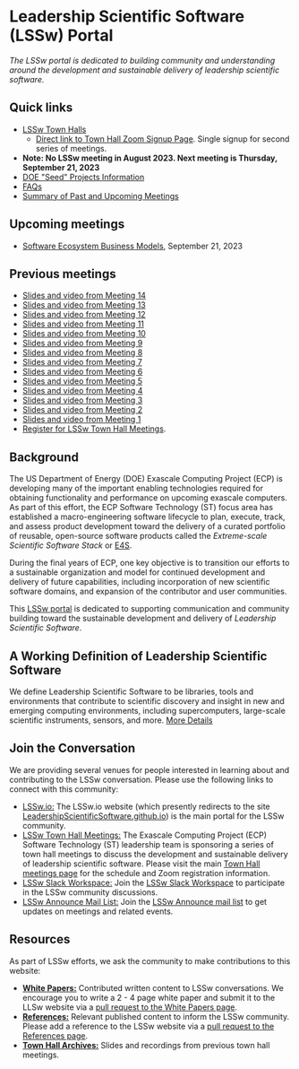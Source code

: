 # Leadership Scientific Software (LSSw) Portal

*The LSSw portal is dedicated to building community and understanding around the development and sustainable delivery of leadership scientific software.*

## Quick links
- [LSSw Town Halls](LSSwTownHalls.md)
   - [Direct link to Town Hall Zoom Signup Page](https://exascaleproject.zoomgov.com/meeting/register/vJItduGrqDMpEiSpPgjLeb3IgZsSkw-oZcQ).  Single signup for second series of meetings.
- **Note: No LSSw meeting in August 2023.  Next meeting is Thursday, September 21, 2023**
- [DOE "Seed" Projects Information](SeedProjects.md)
- [FAQs](FAQ.md)
- [Summary of Past and Upcoming Meetings](LSSwTownHalls.md)

## Upcoming meetings
- [Software Ecosystem Business Models](), September 21, 2023 

## Previous meetings
- [Slides and video from Meeting 14](Meetings/Meeting14.md)
- [Slides and video from Meeting 13](Meetings/Meeting13.md)
- [Slides and video from Meeting 12](Meetings/Meeting12.md)
- [Slides and video from Meeting 11](Meetings/Meeting11.md)
- [Slides and video from Meeting 10](Meetings/Meeting10.md)
- [Slides and video from Meeting 9](Meetings/Meeting9.md)
- [Slides and video from Meeting 8](Meetings/Meeting8.md)
- [Slides and video from Meeting 7](Meetings/Meeting7.md)
- [Slides and video from Meeting 6](Meetings/Meeting6.md)
- [Slides and video from Meeting 5](Meetings/Meeting5.md)
- [Slides and video from Meeting 4](Meetings/Meeting4.md)
- [Slides and video from Meeting 3](Meetings/Meeting3.md)
- [Slides and video from Meeting 2](Meetings/Meeting2.md)
- [Slides and video from Meeting 1](Meetings/Meeting1.md)
- [Register for LSSw Town Hall Meetings](LSSwTownHalls.md).  
 
## Background
The US Department of Energy (DOE) Exascale Computing Project (ECP) is developing many of the important enabling technologies required for obtaining functionality and performance on upcoming exascale computers.  As part of this effort, the ECP Software Technology (ST) focus area has established a macro-engineering software lifecycle to plan, execute, track, and assess product development toward the delivery of a curated portfolio of reusable, open-source software products called the *Extreme-scale Scientific Software Stack* or [E4S](https://e4s.io).

During the final years of ECP, one key objective is to transition our efforts to a sustainable organization and model for continued development and delivery of future capabilities, including incorporation of new scientific software domains, and expansion of the contributor and user communities. 

This [LSSw portal](https://lssw.io) is dedicated to supporting communication and community building toward the sustainable development and delivery of *Leadership Scientific Software*.

## A Working Definition of Leadership Scientific Software
We define Leadership Scientific Software to be libraries, tools and environments that contribute to scientific discovery and insight in new and emerging computing environments, including supercomputers, large-scale scientific instruments, sensors, and more. [More Details](LeadershipDefinition.md)

## Join the Conversation
We are providing several venues for people interested in learning about and contributing to the LSSw conversation.  Please use the following links to connect with this community:
- [LSSw.io:](https://lssw.io) The LSSw.io website (which presently redirects to the site [LeadershipScientificSoftware.github.io](https://leadershipscientificsoftware.github.io/)) is the main portal for the LSSw community.
- [LSSw Town Hall Meetings:](LSSwTownHalls.md)  The Exascale Computing Project (ECP) Software Technology (ST) leadership team is sponsoring a series of town hall meetings to discuss the development and sustainable delivery of leadership scientific software. Please visit the main [Town Hall meetings page](LSSwTownHalls.md) for the schedule and Zoom registration information.
- [LSSw Slack Workspace:](https://join.slack.com/t/lsswworkspace/shared_invite/zt-v1idgwld-9tp8DvSJzj2vP3NmDbyjdw) Join the [LSSw Slack Workspace](https://join.slack.com/t/lsswworkspace/shared_invite/zt-v1idgwld-9tp8DvSJzj2vP3NmDbyjdw) to participate in the LSSw community discussions.
- [LSSw Announce Mail List:](https://lssw.io/mailman/listinfo/announce_lssw.io) Join the [LSSw Announce mail list](https://lssw.io/mailman/listinfo/announce_lssw.io) to get updates on meetings and related events.

## Resources
As part of LSSw efforts, we ask the community to make contributions to this website:
- **[White Papers:](WhitePapers/WhitePaperList.md)** Contributed written content to LSSw conversations. We encourage you to write a 2 - 4 page white paper and submit it to the LLSw website via a [pull request to the White Papers page](WhitePapers/WhitePaperList.md).
- **[References:](References/ReferenceList.md)** Relevant published content to inform the LSSw community. Please add a reference to the LSSw website via a [pull request to the References page](References/ReferenceList.md).
- **[Town Hall Archives:](TownHallArchives/TownHallArchiveList.md)** Slides and recordings from previous town hall meetings.
